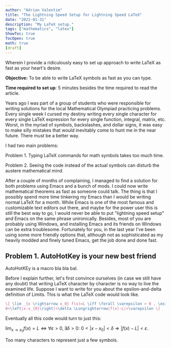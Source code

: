 ```yaml
---
author: "Adrian Valentim"
title: "The Lightning Speed Setup for Lightning Speed LaTeX"
date: "2022-01-31"
description: "My LaTeX setup."
tags: ["mathematics", "latex"]
ShowToc: true
TocOpen: true
math: true
[draft]
---
```


Wherein I provide a ridiculously easy to set up approach to write LaTeX as fast as your heart's desire. 


**Objective:** To be able to write LaTeX symbols as fast as you can type.

**Time required to set up**: 5 minutes besides the time required to read the article.

Years ago I was part of a group of students who were responsible for writing solutions for the local Mathematical Olympiad practicing problems. Every single week I cursed my destiny writing every single character for every single LaTeX expression for every single function, integral, matrix, etc. Worst, in the myriad of symbols, backslashes, and dollar signs, it was easy to make silly mistakes that would inevitably come to hunt me in the near future. There must be a better way.

I had two main problems:

Problem 1. Typing LaTeX commands for math symbols takes too much time.

Problem 2. Seeing the code instead of the actual symbols can disturb the austere mathematical mind. 

After a couple of months of complaining, I managed to find a solution for both problems using Emacs and a bunch of mods. I could now write mathematical theorems as fast as someone could talk. The thing is that I possibly spend more time tinkering my Emacs than I would be writing normal LaTeX for a month. While Emacs is one of the most famous and customizable text editors out there, and maybe for the power user this is still the best way to go, I would never be able to put "lightning speed setup" and Emacs on the same phrase unironically. Besides, most of you are probably using Windows, and installing Emacs and its friends on Windows can be extra troublesome. Fortunately for you, in the last year I've been using some more friendly options that, although not as sophisticated as my heavily modded and finely tuned Emacs, get the job done and done fast. 

## Problem 1. AutoHotKey is your new best friend
AutoHotKEy is a macro bla bla bal.

Before I explain further, let's first convince ourselves (in case we still have any doubt) that writing LaTeX character by character is no way to live the examined life. Suppose I want to write for you about the epsilon-and-delta definition of Limits. This is what the LaTeX code would look like.

```latex
\[ \lim _{x \rightarrow x_0} f(x)=L \iff \forall \varepsilon > 0 , \exists \delta >0: \\
0<\left|x-x_{0}\right|<\delta \Longrightarrow|f(x)-L|<\varepsilon \]
```

Eventually all this code would turn to just this: 

$\lim _{x \rightarrow x_0} f(x)=L \iff \forall \varepsilon > 0 , \exists \delta >0:$ $0<\left|x-x_{0}\right|<\delta \Longrightarrow|f(x)-L|<\varepsilon.$ 

Too many characters to represent just a few symbols. 
